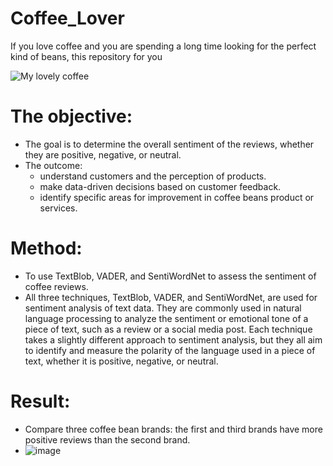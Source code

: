 # Coffee_Lover
If you love coffee and you are spending a long time looking for the perfect kind of beans, this repository for you  

![My lovely coffee](https://static7.depositphotos.com/1035121/734/i/450/depositphotos_7343611-stock-photo-i-love-coffee.jpg)
# The objective:
- The goal is to determine the overall sentiment of the reviews, whether they are positive, negative, or neutral. 
- The outcome:    
  - understand customers and the perception of products.        
  - make data-driven decisions based on customer feedback.    
  - identify specific areas for improvement in coffee beans product or services.   
# Method:
- To use TextBlob, VADER, and SentiWordNet to assess the sentiment of coffee reviews. 
- All three techniques, TextBlob, VADER, and SentiWordNet, are used for sentiment analysis of text data. They are commonly used in natural language processing to analyze the sentiment or emotional tone of a piece of text, such as a review or a social media post. Each technique takes a slightly different approach to sentiment analysis, but they all aim to identify and measure the polarity of the language used in a piece of text, whether it is positive, negative, or neutral.

# Result:
- Compare three coffee bean brands: the first and third brands have more positive reviews than the second brand.
- ![image](https://user-images.githubusercontent.com/38767315/222940447-b320844e-5a11-4beb-a2d3-ab501548dbcb.png)

